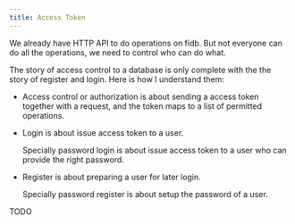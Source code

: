```yaml
---
title: Access Token
---
```


We already have HTTP API to do operations on fidb.
But not everyone can do all the operations,
we need to control who can do what.

The story of access control to a database
is only complete with the the story of register and login.
Here is how I understand them:

- Access control or authorization is about
  sending a access token together with a request,
  and the token maps to a list of permitted operations.

- Login is about issue access token to a user.

  Specially password login is about issue access token to a user
  who can provide the right password.

- Register is about preparing a user for later login.

  Specially password register is about setup the password of a user.

TODO
